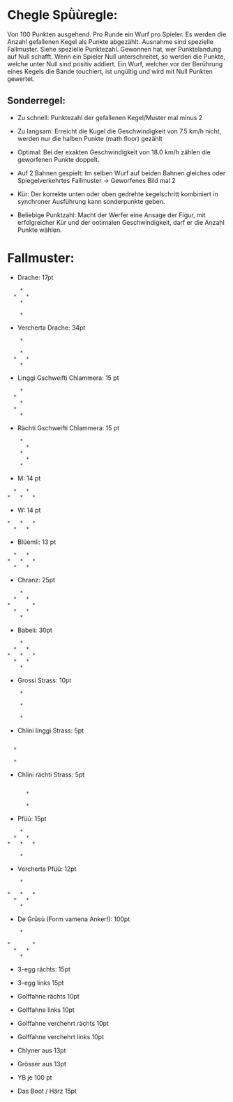 # Chegle Spǜùregle:

Von 100 Punkten ausgehend.
Pro Runde ein Wurf pro Spieler. Es werden die Anzahl gefallenen Kegel als Punkte abgezählt. Ausnahme sind spezielle Fallmuster. Siehe spezielle Punktezahl.
Gewonnen hat, wer Punktelandung auf Null schafft. Wenn ein Spieler Null unterschreitet, so werden die Punkte, welche unter Null sind positiv addiert.
Ein Wurf, welcher vor der Berührung eines Kegels die Bande touchiert, ist ungültig und wird mit Null Punkten gewertet.

## Sonderregel:
 - Zu schnell: Punktezahl der gefallenen Kegel/Muster mal minus 2
 
 - Zu langsam: Erreicht die Kugel  die Geschwindigkeit von 7.5 km/h nicht, werden nur die halben Punkte (math floor) gezählt
 - Optimal: Bei der exakten Geschwindigkeit von 18.0 km/h zählen die geworfenen Punkte doppelt.
 - Auf 2 Bahnen gespielt: Im selben Wurf auf beiden Bahnen gleiches oder Spiegelverkehrtes Fallmuster -> Geworfenes Bild mal 2

 - Kür: Der korrekte unten oder oben gedrehte kegelschritt kombiniert in synchroner Ausführung kann sonderpunkte geben.
 - Beliebige Punktzahl: Macht der Werfer eine Ansage der Figur, mit erfolgreicher Kür und der ootimalen Geschwindigkeit, darf er die Anzahl Punkte wählen.

# Fallmuster:

- Drache: 17pt
```
    *
  *   *
    *  
 
    *
```
- Vercherta Drache: 34pt
```
    *

    *  
  *   *
    *
```
- Linggi Gschweifti Chlammera: 15 pt
```
    * 
  *   
    * 
  *   
    * 
```
- Rächti Gschweifti Chlammera: 15 pt
```
    *
      *
    *
      *
    *
```
- M: 14 pt
```
  *   *
*   *   *
```
- W: 14 pt
```
*   *   *
  *   *
```
- Blüemli: 13 pt
```  
  *   *  
*   *   *
  *   *    
```
- Chranz: 25pt
```
    *
  *   *
*       *
  *   *
    *
```
- Babeli: 30pt
```
    *    
  *   *  
*   *   *
  *   *  
    *    
 ```
- Grossi Strass: 10pt
```
    *
 
    *

    *
```
- Chlini linggi Strass: 5pt
```
    
  * 

  * 

```
- Chlini rächti Strass: 5pt
```
    
      * 

      * 
```
- Pfüû: 15pt
```
    *    
  *   *  
*   *   *
  
    * 
```
- Vercherta Pfüû: 12pt
```
    *    

*   *   *
  *   *  
    * 
```
- De Grüsù (Form vamena Anker!): 100pt
```
    *    

*       *
  *   *  
    * 
```

- 3-egg rächts: 15pt


- 3-egg links 15pt

- Golffahne rächts 10pt

- Golffahne links 10pt

- Golffahne verchehrt rächts 10pt

- Golffahne verchehrt links 10pt

- Chlyner aus 13pt

- Grösser aus 13pt

- YB je 100 pt

- Das Boot / Härz 15pt
